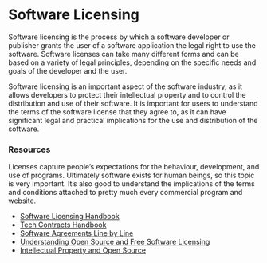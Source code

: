 # Software Licensing

Software licensing is the process by which a software developer or publisher grants the user of a software application the legal right to use the software. Software licenses can take many different forms and can be based on a variety of legal principles, depending on the specific needs and goals of the developer and the user.

Software licensing is an important aspect of the software industry, as it allows developers to protect their intellectual property and to control the distribution and use of their software. It is important for users to understand the terms of the software license that they agree to, as it can have significant legal and practical implications for the use and distribution of the software.

### Resources

Licenses capture people’s expectations for the behaviour, development, and use of programs. Ultimately software exists for human beings, so this topic is very important. It’s also good to understand the implications of the terms and conditions attached to pretty much every commercial program and website.

* [Software Licensing Handbook](https://www.goodreads.com/book/show/3052081-software-licensing-handbook)
* [Tech Contracts Handbook](https://www.goodreads.com/book/show/26721089-the-tech-contracts-handbook)
* [Software Agreements Line by Line](https://www.goodreads.com/book/show/275423.Software\_Agreements\_Line\_by\_Line)
* [Understanding Open Source and Free Software Licensing](https://www.goodreads.com/book/show/552117.Understanding\_Open\_Source\_and\_Free\_Software\_Licensing)
* [Intellectual Property and Open Source](https://www.goodreads.com/book/show/4050118-intellectual-property-and-open-source)
